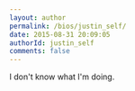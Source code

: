 ```yaml
---
layout: author
permalink: /bios/justin_self/
date: 2015-08-31 20:09:05
authorId: justin_self
comments: false
---
```


I don't know what I'm doing.
